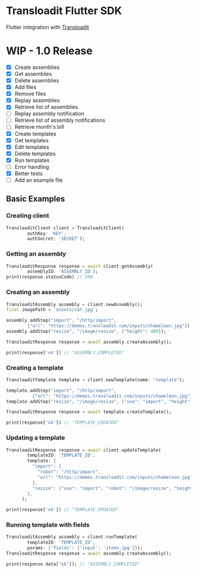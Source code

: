 # Transloadit Flutter SDK

Flutter integration with [Transloadit](https://transloadit.com/)

# WIP - 1.0 Release

- [x] Create assemblies
- [x] Get assemblies
- [x] Delete assemblies
- [x] Add files
- [x] Remove files
- [x] Replay assemblies
- [x] Retrieve list of assemblies
- [ ] Replay assembly notification
- [ ] Retrieve list of assembly notifications
- [ ] Retrieve month's bill
- [x] Create templates
- [x] Get templates
- [x] Edit templates
- [x] Delete templates
- [x] Run templates
- [ ] Error handling
- [x] Better tests
- [ ] Add an example file

## Basic Examples

### Creating client
```dart
TransloaditClient client = TransloaditClient(
        authKey: 'KEY',
        authSecret: 'SECRET');
```

### Getting an assembly
```dart
TransloaditResponse response = await client.getAssembly(
        assemblyID: 'ASSEMBLY_ID');
print(response.statusCode) // 200
```

### Creating an assembly
```dart
TransloaditAssembly assembly = client.newAssembly();
final imagePath = 'assets/cat.jpg';

assembly.addStep("import", "/http/import",
        {"url": "https://demos.transloadit.com/inputs/chameleon.jpg"});
assembly.addStep("resize", "/image/resize", {"height": 400});

TransloaditResponse response = await assembly.createAssembly();

print(response['ok']) // "ASSEMBLY_COMPLETED"
```

### Creating a template
```dart
TransloaditTemplate template = client.newTemplate(name: "template");

template.addStep("import", "/http/import",
          {"url": "https://demos.transloadit.com/inputs/chameleon.jpg"});
template.addStep("resize", "/image/resize", {"use": "import", "height": 400});

TransloaditResponse response = await template.createTemplate();

print(response['ok']) // "TEMPLATE_CREATED"
```

### Updating a template
```dart
TransloaditResponse response = await client.updateTemplate(
        templateID: 'TEMPLATE_ID',
        template: {
          "import": {
            "robot": "/http/import",
            "url": "https://demos.transloadit.com/inputs/chameleon.jpg"
          },
          "resize": {"use": "import", "robot": "/image/resize", "height": 200}
        },
      );

print(response['ok']) // "TEMPLATE_UPDATED"
```

### Running template with fields
```dart
TransloaditAssembly assembly = client.runTemplate(
        templateID: 'TEMPLATE_ID', 
        params: {'fields': {'input': 'items.jpg'}});
TransloaditResponse response = await assembly.createAssembly();

print(response.data["ok"]); // "ASSEMBLY_COMPLETED"
```
